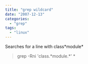 ```yaml
---
title: "grep wildcard"
date: "2007-12-13"
categories: 
  - "grep"
tags: 
  - "linux"
---
```


Searches for a line with class\*module\* 

> grep -Rni 'class.\*module.\*' \*
